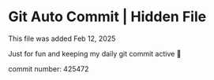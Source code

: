 # Git Auto Commit | Hidden File

This file was added Feb 12, 2025

Just for fun and keeping my daily git commit active 🤪

commit number: 425472
